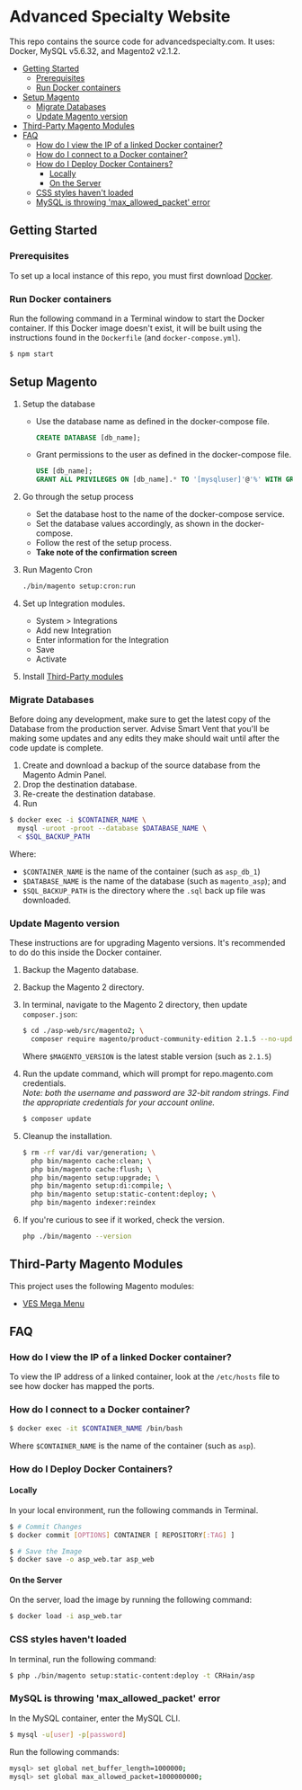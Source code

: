 Advanced Specialty Website
================================================================================

This repo contains the source code for advancedspecialty.com. It uses: Docker,
MySQL v5.6.32, and Magento2 v2.1.2.

<!-- toc -->

- [Getting Started](#getting-started)
  * [Prerequisites](#prerequisites)
  * [Run Docker containers](#run-docker-containers)
- [Setup Magento](#setup-magento)
  * [Migrate Databases](#migrate-databases)
  * [Update Magento version](#update-magento-version)
- [Third-Party Magento Modules](#third-party-magento-modules)
- [FAQ](#faq)
  * [How do I view the IP of a linked Docker container?](#how-do-i-view-the-ip-of-a-linked-docker-container)
  * [How do I connect to a Docker container?](#how-do-i-connect-to-a-docker-container)
  * [How do I Deploy Docker Containers?](#how-do-i-deploy-docker-containers)
    + [Locally](#locally)
    + [On the Server](#on-the-server)
  * [CSS styles haven't loaded](#css-styles-havent-loaded)
  * [MySQL is throwing 'max_allowed_packet' error](#mysql-is-throwing-max_allowed_packet-error)

<!-- tocstop -->

Getting Started
--------------------------------------------------------------------------------


### Prerequisites

To set up a local instance of this repo, you must first download
[Docker](https://www.docker.com/products/overview).


### Run Docker containers

Run the following command in a Terminal window to start the Docker container. If
this Docker image doesn't exist, it will be built using the instructions found
in the `Dockerfile` (and `docker-compose.yml`).

```sh
$ npm start
```


Setup Magento
--------------------------------------------------------------------------------

1. Setup the database
    - Use the database name as defined in the docker-compose file.

        ```sql
        CREATE DATABASE [db_name];
        ```

    - Grant permissions to the user as defined in the docker-compose file.

        ```sql
        USE [db_name];
        GRANT ALL PRIVILEGES ON [db_name].* TO '[mysqluser]'@'%' WITH GRANT OPTION;
        ```

2. Go through the setup process
    - Set the database host to the name of the docker-compose service.
    - Set the database values accordingly, as shown in the docker-compose.
    - Follow the rest of the setup process.
    - **Take note of the confirmation screen**

3. Run Magento Cron

    ```bash
    ./bin/magento setup:cron:run
    ```

4. Set up Integration modules.
    - System > Integrations
    - Add new Integration
    - Enter information for the Integration
    - Save
    - Activate

5. Install [Third-Party modules](#third-party-magento-modules)


### Migrate Databases

Before doing any development, make sure to get the latest copy of the Database
from the production server. Advise Smart Vent that you'll be making some updates
and any edits they make should wait until after the code update is complete.

1. Create and download a backup of the source database from the Magento Admin
Panel.
2. Drop the destination database.
3. Re-create the destination database.
4. Run

  ```sh
  $ docker exec -i $CONTAINER_NAME \
    mysql -uroot -proot --database $DATABASE_NAME \
    < $SQL_BACKUP_PATH
  ```

  Where:

  - `$CONTAINER_NAME` is the name of the container (such as `asp_db_1`)
  - `$DATABASE_NAME` is the name of the database (such as `magento_asp`); and
  - `$SQL_BACKUP_PATH` is the directory where the `.sql` back up file was
    downloaded.


### Update Magento version

These instructions are for upgrading Magento versions. It's recommended to do
do this inside the Docker container.

1. Backup the Magento database.
2. Backup the Magento 2 directory.
3. In terminal, navigate to the Magento 2 directory, then update
   `composer.json`:

    ```sh
    $ cd ./asp-web/src/magento2; \
      composer require magento/product-community-edition 2.1.5 --no-update
    ```

    Where `$MAGENTO_VERSION` is the latest stable version (such as `2.1.5`)

4. Run the update command, which will prompt for repo.magento.com credentials.  
   *Note: both the username and password are 32-bit random strings. Find the
    appropriate credentials for your account online.*
    ```sh
    $ composer update
    ```

5. Cleanup the installation.
    ```sh
    $ rm -rf var/di var/generation; \
      php bin/magento cache:clean; \
      php bin/magento cache:flush; \
      php bin/magento setup:upgrade; \
      php bin/magento setup:di:compile; \
      php bin/magento setup:static-content:deploy; \
      php bin/magento indexer:reindex
    ```

6. If you're curious to see if it worked, check the version.

    ```sh
    php ./bin/magento --version
    ```

Third-Party Magento Modules
--------------------------------------------------------------------------------

This project uses the following Magento modules:
  - [VES Mega Menu](http://landofcoder.com/magento-2-mega-menu.html)


FAQ
--------------------------------------------------------------------------------

### How do I view the IP of a linked Docker container?
To view the IP address of a linked container, look at the `/etc/hosts` file to
see how docker has mapped the ports.


### How do I connect to a Docker container?
```sh
$ docker exec -it $CONTAINER_NAME /bin/bash
```

Where `$CONTAINER_NAME` is the name of the container (such as `asp`).


### How do I Deploy Docker Containers?

#### Locally
In your local environment, run the following commands in Terminal.

```sh
$ # Commit Changes
$ docker commit [OPTIONS] CONTAINER [ REPOSITORY[:TAG] ]

$ # Save the Image
$ docker save -o asp_web.tar asp_web
```


#### On the Server
On the server, load the image by running the following command:

```sh
$ docker load -i asp_web.tar
```


### CSS styles haven't loaded
In terminal, run the following command:

```sh
$ php ./bin/magento setup:static-content:deploy -t CRHain/asp
```


### MySQL is throwing 'max_allowed_packet' error
In the MySQL container, enter the MySQL CLI.

```sh
$ mysql -u[user] -p[password]
```

Run the following commands:

```sh
mysql> set global net_buffer_length=1000000;
mysql> set global max_allowed_packet=1000000000;
```
